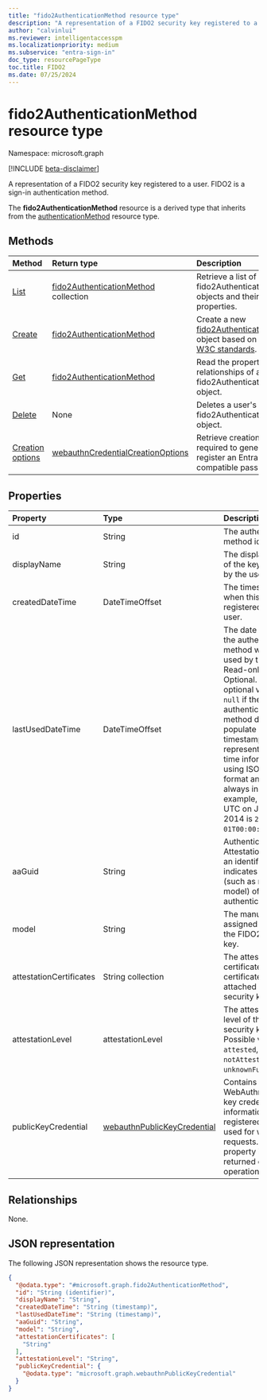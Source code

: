 ```yaml
---
title: "fido2AuthenticationMethod resource type"
description: "A representation of a FIDO2 security key registered to a user. FIDO2 is a sign-in authentication method."
author: "calvinlui"
ms.reviewer: intelligentaccesspm
ms.localizationpriority: medium
ms.subservice: "entra-sign-in"
doc_type: resourcePageType
toc.title: FIDO2
ms.date: 07/25/2024
---
```


# fido2AuthenticationMethod resource type

Namespace: microsoft.graph

[!INCLUDE [beta-disclaimer](../../includes/beta-disclaimer.md)]

A representation of a FIDO2 security key registered to a user. FIDO2 is a sign-in authentication method.

The **fido2AuthenticationMethod** resource is a derived type that inherits from the [authenticationMethod](authenticationmethod.md) resource type.

## Methods
|Method|Return type|Description|
|:---|:---|:---|
|[List](../api/fido2authenticationmethod-list.md)|[fido2AuthenticationMethod](../resources/fido2authenticationmethod.md) collection|Retrieve a list of a user's fido2AuthenticationMethod objects and their properties.|
|[Create](../api/authentication-post-fido2methods.md)|[fido2AuthenticationMethod](../resources/fido2authenticationmethod.md)|Create a new [fido2AuthenticationMethod](../resources/fido2authenticationmethod.md) object based on [WebAuthn W3C standards](https://www.w3.org/TR/webauthn-2/#iface-pkcredential).|
|[Get](../api/fido2authenticationmethod-get.md)|[fido2AuthenticationMethod](../resources/fido2authenticationmethod.md)|Read the properties and relationships of a user's fido2AuthenticationMethod object.|
|[Delete](../api/fido2authenticationmethod-delete.md)|None|Deletes a user's fido2AuthenticationMethod object.|
|[Creation options](../api/fido2authenticationmethod-creationoptions.md)|[webauthnCredentialCreationOptions](../resources/webauthncredentialcreationoptions.md)|Retrieve creation options required to generate and register an Entra ID compatible passkey.|

## Properties
|Property|Type|Description|
|:---|:---|:---|
|id|String|The authentication method identifier.|
|displayName|String|The display name of the key as given by the user.|
|createdDateTime|DateTimeOffset|The timestamp when this key was registered to the user.|
|lastUsedDateTime|DateTimeOffset|The date and time the authentication method was last used by the user. Read-only. Optional. This optional value is `null` if the authentication method doesn't populate it. The timestamp type represents date and time information using ISO 8601 format and is always in UTC. For example, midnight UTC on Jan 1, 2014 is `2014-01-01T00:00:00Z`.|
|aaGuid|String|Authenticator Attestation GUID, an identifier that indicates the type (such as make and model) of the authenticator.|
|model|String|The manufacturer-assigned model of the FIDO2 security key.|
|attestationCertificates|String collection|The attestation certificate or certificates attached to this security key.|
|attestationLevel|attestationLevel|The attestation level of this FIDO2 security key. Possible values are: `attested`, `notAttested`, `unknownFutureValue`.|
|publicKeyCredential|[webauthnPublicKeyCredential](../resources/webauthnpublickeycredential.md)|Contains the WebAuthn public key credential information being registered. Only used for write requests. This property isn't returned on read operations.|


## Relationships
None.

## JSON representation
The following JSON representation shows the resource type.

<!-- {
  "blockType": "resource",
  "keyProperty": "id",
  "@odata.type": "microsoft.graph.fido2AuthenticationMethod",
  "baseType": "microsoft.graph.authenticationMethod",
  "openType": false
}
-->
``` json
{
  "@odata.type": "#microsoft.graph.fido2AuthenticationMethod",
  "id": "String (identifier)",
  "displayName": "String",
  "createdDateTime": "String (timestamp)",
  "lastUsedDateTime": "String (timestamp)",
  "aaGuid": "String",
  "model": "String",
  "attestationCertificates": [
    "String"
  ],
  "attestationLevel": "String",
  "publicKeyCredential": {
    "@odata.type": "microsoft.graph.webauthnPublicKeyCredential"
  }
}
```

